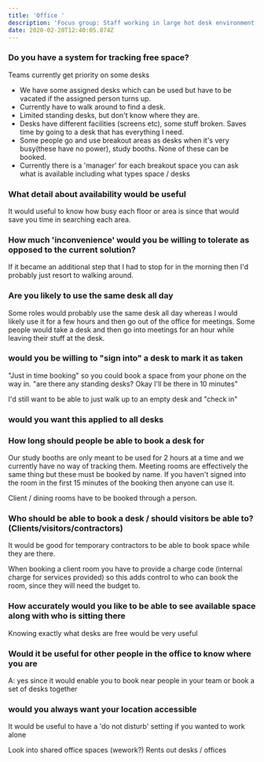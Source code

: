 ```yaml
---
title: 'Office '
description: 'Focus group: Staff working in large hot desk environment'
date: 2020-02-20T12:40:05.074Z
---
```

### Do you have a system for tracking free space?
Teams currently get priority on some desks

* We have some assigned desks which can be used but have to be vacated if the assigned person turns up.
* Currently have to walk around to find a desk.
* Limited standing desks, but don't know where they are.
* Desks have different facilities (screens etc), some stuff broken. 
Saves time by going to a desk that has everything I need.
* Some people go and use breakout areas as desks when it's very busy(these have no power), study booths. None of these can be booked.
* Currently there is a 'manager' for each breakout space you can ask what is available including what types space / desks


### What detail about availability would be useful

It would useful to know how busy each floor or area is since that would save you time in searching each area.


### How much 'inconvenience' would you be willing to tolerate as opposed to the current solution?

If it became an additional step that I had to stop for in the morning then I'd probably just resort to walking around.

### Are you likely to use the same desk all day
Some roles would probably use the same desk all day whereas I would likely use it for a few hours and then go out of the office for meetings.
Some people would take a desk and then go into meetings for an hour while leaving their stuff at the desk.

### would you be willing to "sign into" a desk to mark it as taken

"Just in time booking" so you could book a space from your phone on the way in. "are there any standing desks? Okay I'll be there in 10 minutes"

I'd still want to be able to just walk up to an empty desk and "check in"

### would you want this applied to all desks



### How long should people be able to book a desk for

Our study booths are only meant to be used for 2 hours at a time and we currently have no way of tracking them.
Meeting rooms are effectively the same thing but these must be booked by name. If you haven't signed into the room in the first 15 minutes of the booking then anyone can use it.

Client / dining rooms have to be booked through a person.

### Who should be able to book a desk / should visitors be able to? (Clients/visitors/contractors)

It would be good for temporary contractors to be able to book space while they are there.

When booking a client room you have to provide a charge code (internal charge for services provided) so this adds control to who can book the room, since they will need the budget to.

### How accurately would you like to be able to see available space along with who is sitting there

Knowing exactly what desks are free would be very useful

### Would it be useful for other people in the office to know where you are
A: yes since it would enable you to book near people in your team or book a set of desks together

### would you always want your location accessible
It would be useful to have a 'do not disturb' setting if you wanted to work alone


Look into shared office spaces (wework?)
Rents out desks / offices
